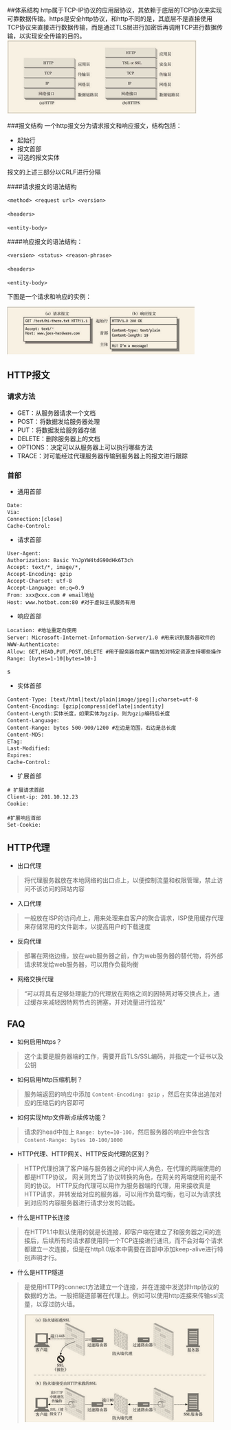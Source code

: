 ##体系结构
http属于TCP-IP协议的应用层协议，其依赖于底层的TCP协议来实现可靠数据传输。https是安全http协议，和http不同的是，其底层不是直接使用TCP协议来直接进行数据传输，而是通过TLS层进行加密后再调用TCP进行数据传输，以实现安全传输的目的。
![ HTTP分层结构图 ](./http-layer.png)

###报文结构
一个http报文分为请求报文和响应报文，结构包括：

- 起始行
- 报文首部
- 可选的报文实体

报文的上述三部分以CRLF进行分隔

####请求报文的语法结构

```
<method> <request url> <version>

<headers>

<entity-body>
```

####响应报文的语法结构：

```
<version> <status> <reason-phrase>

<headers>

<entity-body>

```

下图是一个请求和响应的实例：

![](./http-example.png)



## HTTP报文

### 请求方法
- GET：从服务器请求一个文档
- POST：将数据发给服务器处理
- PUT：将数据发给服务器存储
- DELETE：删除服务器上的文档
- OPTIONS：决定可以从服务器上可以执行哪些方法
- TRACE：对可能经过代理服务器传输到服务器上的报文进行跟踪

### 首部
- 通用首部

```
Date:
Via:
Connection:[close]
Cache-Control:
```

- 请求首部

```
User-Agent:
Authorization: Basic YnJpYW4tdG90dHk6T3ch
Accept: text/*, image/*,
Accept-Encoding: gzip
Accept-Charset: utf-8
Accept-Language: en;q=0.9
From: xxx@xxx.com # email地址
Host: www.hotbot.com:80 #对于虚拟主机服务有用
```

- 响应首部

```
Location: #地址重定向使用
Server: Microsoft-Internet-Information-Server/1.0 #用来识别服务器软件的
WWW-Authenticate: 
Allow: GET,HEAD,PUT,POST,DELETE #用于服务器向客户端告知对特定资源支持哪些操作
Range: [bytes=1-10|bytes=10-]
```
s
- 实体首部

```
Content-Type: [text/html|text/plain|image/jpeg|];charset=utf-8
Content-Encoding: [gzip|compress|deflate|indentity]
Content-Length:实体长度，如果实体为gzip，则为gzip编码后长度
Content-Language:
Content-Range: bytes 500-900/1200 #左边是范围，右边是总长度
Content-MD5:
ETag: 
Last-Modified:
Expires:
Cache-Control:
```

- 扩展首部

```
# 扩展请求首部
Client-ip: 201.10.12.23
Cookie:

#扩展响应首部
Set-Cookie: 

```


## HTTP代理
- 出口代理
> 将代理服务器放在本地网络的出口点上，以便控制流量和权限管理，禁止访问不该访问的网站内容

- 入口代理
> 一般放在ISP的访问点上，用来处理来自客户的聚合请求，ISP使用缓存代理来存储常用的文件副本，以提高用户的下载速度

- 反向代理
> 部署在网络边缘，放在web服务器之前，作为web服务器的替代物，将外部请求转发给web服务器，可以用作负载均衡

- 网络交换代理
> “可以将具有足够处理能力的代理放在网络之间的因特网对等交换点上，通过缓存来减轻因特网节点的拥塞，并对流量进行监视”

## FAQ

- 如何启用https？
> 这个主要是服务器端的工作，需要开启TLS/SSL编码，并指定一个证书以及公钥

- 如何启用http压缩机制？
> 服务端返回的响应中添加 `Content-Encoding: gzip` ，然后在实体出追加对应的压缩后的内容即可

- 如何实现http文件断点续传功能？
> 请求的head中加上 `Range: byte=10-100`，然后服务器的响应中会包含 `Content-Range: bytes 10-100/1000`

- HTTP代理、HTTP网关、HTTP反向代理的区别？
> HTTP代理扮演了客户端与服务器之间的中间人角色，在代理的两端使用的都是HTTP协议，
> 网关则充当了协议转换的角色，在网关的两端使用的是不同的协议。
> HTTP反向代理可以用作为服务器端的代理，用来接收真是HTTP请求，并转发给对应的服务器，可以用作负载均衡，也可以为请求找到对应的内容服务器进行请求分发的功能。

- 什么是HTTP长连接
> 在HTTP1.1中默认使用的就是长连接，即客户端在建立了和服务器之间的连接后，后续所有的请求都使用同一个TCP连接进行通讯，而不会对每个请求都建立一次连接，但是在http1.0版本中需要在首部中添加keep-alive进行特别声明才行。

- 什么是HTTP隧道
> 是使用HTTP的connect方法建立一个连接，并在连接中发送非http协议的数据的方法。一般把隧道部署在代理上。例如可以使用http连接来传输ssl流量，以穿过防火墙。
> 
> ![](./http-tunnel.png)













